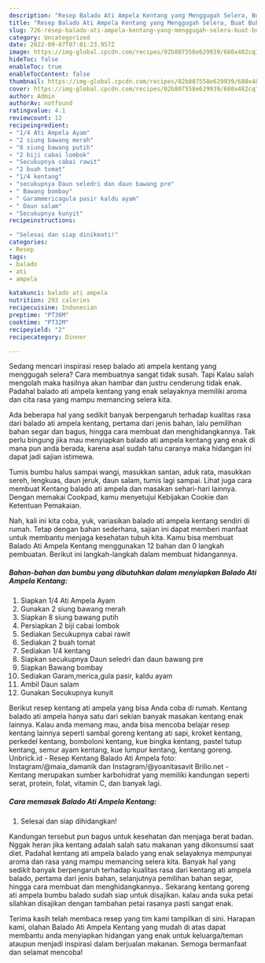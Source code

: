 ```yaml
---
description: "Resep Balado Ati Ampela Kentang yang Menggugah Selera, Buat Buka Puasa}"
title: "Resep Balado Ati Ampela Kentang yang Menggugah Selera, Buat Buka Puasa}"
slug: 726-resep-balado-ati-ampela-kentang-yang-menggugah-selera-buat-buka-puasa
category: Uncategorized
date: 2022-09-07T07:01:23.957Z
image: https://img-global.cpcdn.com/recipes/02b807558e629939/680x482cq70/balado-ati-ampela-kentang-foto-resep-utama.jpg
hideToc: false
enableToc: true
enableTocContent: false
thumbnail: https://img-global.cpcdn.com/recipes/02b807558e629939/680x482cq70/balado-ati-ampela-kentang-foto-resep-utama.jpg
cover: https://img-global.cpcdn.com/recipes/02b807558e629939/680x482cq70/balado-ati-ampela-kentang-foto-resep-utama.jpg
author: Admin
authorAv: notfound
ratingvalue: 4.1
reviewcount: 12
recipeingredient:
- "1/4 Ati Ampela Ayam"
- "2 siung bawang merah"
- "8 siung bawang putih"
- "2 biji cabai lombok"
- "Secukupnya cabai rawit"
- "2 buah tomat"
- "1/4 kentang"
- "secukupnya Daun seledri dan daun bawang pre"
- " Bawang bombay"
- " Garammericagula pasir kaldu ayam"
- " Daun salam"
- "Secukupnya kunyit"
recipeinstructions:

- "Selesai dan siap dinikmati!"
categories:
- Resep
tags:
- balado
- ati
- ampela

katakunci: balado ati ampela 
nutrition: 293 calories
recipecuisine: Indonesian
preptime: "PT36M"
cooktime: "PT32M"
recipeyield: "2"
recipecategory: Dinner

---
```



Sedang mencari inspirasi resep balado ati ampela kentang yang menggugah selera? Cara membuatnya sangat tidak susah. Tapi Kalau salah mengolah maka hasilnya akan hambar dan justru cenderung tidak enak. Padahal balado ati ampela kentang yang enak selayaknya memiliki aroma dan cita rasa yang mampu memancing selera kita.


Ada beberapa hal yang sedikit banyak berpengaruh terhadap kualitas rasa dari balado ati ampela kentang, pertama dari jenis bahan, lalu pemilihan bahan segar dan bagus, hingga cara membuat dan menghidangkannya. Tak perlu bingung jika mau menyiapkan balado ati ampela kentang yang enak di mana pun anda berada, karena asal sudah tahu caranya maka hidangan ini dapat jadi sajian istimewa.

Tumis bumbu halus sampai wangi, masukkan santan, aduk rata, masukkan sereh, lengkuas, daun jeruk, daun salam, tumis lagi sampai. Lihat juga cara membuat Kentang balado ati ampela dan masakan sehari-hari lainnya. Dengan memakai Cookpad, kamu menyetujui Kebijakan Cookie dan Ketentuan Pemakaian.


Nah, kali ini kita coba, yuk, variasikan balado ati ampela kentang sendiri di rumah. Tetap dengan bahan sederhana, sajian ini dapat memberi manfaat untuk membantu menjaga kesehatan tubuh kita. Kamu bisa membuat Balado Ati Ampela Kentang menggunakan 12 bahan dan 0 langkah pembuatan. Berikut ini langkah-langkah dalam membuat hidangannya.

<!--inarticleads1-->

##### Bahan-bahan dan bumbu yang dibutuhkan dalam menyiapkan Balado Ati Ampela Kentang:

1. Siapkan 1/4 Ati Ampela Ayam
1. Gunakan 2 siung bawang merah
1. Siapkan 8 siung bawang putih
1. Persiapkan 2 biji cabai lombok
1. Sediakan Secukupnya cabai rawit
1. Sediakan 2 buah tomat
1. Sediakan 1/4 kentang
1. Siapkan secukupnya Daun seledri dan daun bawang pre
1. Siapkan  Bawang bombay
1. Sediakan  Garam,merica,gula pasir, kaldu ayam
1. Ambil  Daun salam
1. Gunakan Secukupnya kunyit


Berikut resep kentang ati ampela yang bisa Anda coba di rumah. Kentang balado ati ampela hanya satu dari sekian banyak masakan kentang enak lainnya. Kalau anda memang mau, anda bisa mencoba belajar resep kentang lainnya seperti sambal goreng kentang ati sapi, kroket kentang, perkedel kentang, bomboloni kentang, kue bingka kentang, pastel tutup kentang, semur ayam kentang, kue lumpur kentang, kentang goreng. Unbrick.id - Resep Kentang Balado Ati Ampela foto: Instagram/@maia_damanik dan Instagram/@yoanitasavit Brilio.net - Kentang merupakan sumber karbohidrat yang memiliki kandungan seperti serat, protein, folat, vitamin C, dan banyak lagi. 

<!--inarticleads2-->

##### Cara memasak Balado Ati Ampela Kentang:


1. Selesai dan siap dihidangkan!

Kandungan tersebut pun bagus untuk kesehatan dan menjaga berat badan. Nggak heran jika kentang adalah salah satu makanan yang dikonsumsi saat diet. Padahal kentang ati ampela balado yang enak selayaknya mempunyai aroma dan rasa yang mampu memancing selera kita. Banyak hal yang sedikit banyak berpengaruh terhadap kualitas rasa dari kentang ati ampela balado, pertama dari jenis bahan, selanjutnya pemilihan bahan segar, hingga cara membuat dan menghidangkannya.. Sekarang kentang goreng ati ampela bumbu balado sudah siap untuk disajikan. kalau anda suka petai silahkan disajikan dengan tambahan petai rasanya pasti sangat enak. 

Terima kasih telah membaca resep yang tim kami tampilkan di sini. Harapan kami, olahan Balado Ati Ampela Kentang yang mudah di atas dapat membantu anda menyiapkan hidangan yang enak untuk keluarga/teman ataupun menjadi inspirasi dalam berjualan makanan. Semoga bermanfaat dan selamat mencoba!
